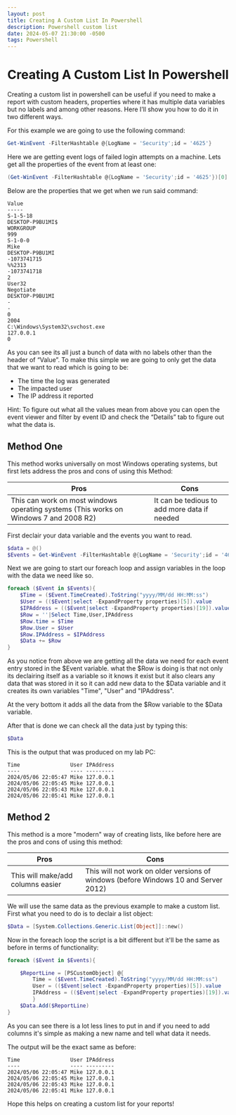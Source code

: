 ```yaml
---
layout: post
title: Creating A Custom List In Powershell
description: Powershell custom list
date: 2024-05-07 21:30:00 -0500
tags: Powershell
---
```


# Creating A Custom List In Powershell


Creating a custom list in powershell can be useful if you need to make a report with custom headers, properties where it has multiple data variables but no labels and among other reasons. Here I’ll show you how to do it in two different ways.

For this example we are going to use the following command:

```powershell
Get-WinEvent -FilterHashtable @{LogName = 'Security';id = '4625'}
```

Here we are getting event logs of failed login attempts on a machine. Lets get all the properties of the event from at least one:

```powershell
(Get-WinEvent -FilterHashtable @{LogName = 'Security';id = '4625'})[0]|select -expandproperty properties
```

Below are the properties that we get when we run said command:

```
Value                          
-----                          
S-1-5-18                       
DESKTOP-P9BU1MI$               
WORKGROUP                      
999                            
S-1-0-0                        
Mike                           
DESKTOP-P9BU1MI                
-1073741715                    
%%2313                         
-1073741718                    
2                              
User32                         
Negotiate                      
DESKTOP-P9BU1MI                
-                              
-                              
0                              
2004                           
C:\Windows\System32\svchost.exe
127.0.0.1                      
0    
```

As you can see its all just a bunch of data with no labels other than the header of “Value”. To make this simple we are going to only get the data that we want to read which is going to be:
- The time the log was generated
- The impacted user
- The IP address it reported

Hint: To figure out what all the values mean from above you can open the event viewer and filter by event ID and check the “Details” tab to figure out what the data is.


## Method One

This method works universally on most Windows operating systems, but first lets address the pros and cons of using this Method:

|Pros|Cons|
|---|---|
|This can work on most windows operating systems (This works on Windows 7 and 2008 R2)|It can be tedious to add more data if needed| 

First declair your data variable and the events you want to read.

```powershell
$data = @()
$Events = Get-WinEvent -FilterHashtable @{LogName = 'Security';id = '4625'}
```

Next we are going to start our foreach loop and assign variables in the loop with the data we need like so.

```powershell
foreach ($Event in $Events){
    $Time = ($Event.TimeCreated).ToString("yyyy/MM/dd HH:MM:ss")
    $User = (($Event|select -ExpandProperty properties)[5]).value
    $IPAddress = (($Event|select -ExpandProperty properties)[19]).value
    $Row = ''|Select Time,User,IPAddress
    $Row.time = $Time
    $Row.User = $User
    $Row.IPAddress = $IPAddress
    $Data += $Row   
}
```

As you notice from above we are getting all the data we need for each event entry stored in the $Event variable. what the $Row is doing is that not only its declairing itself as a variable so it knows it exist but it also clears any data that was stored in it so it can add new data to the $Data variable and it creates its own variables "Time", "User" and "IPAddress".

At the very bottom it adds all the data from the $Row variable to the $Data variable. 

After that is done we can check all the data just by typing this:

```powershell
$Data
```

This is the output that was produced on my lab PC:

```
Time                User IPAddress
----                ---- ---------
2024/05/06 22:05:47 Mike 127.0.0.1
2024/05/06 22:05:45 Mike 127.0.0.1
2024/05/06 22:05:43 Mike 127.0.0.1
2024/05/06 22:05:41 Mike 127.0.0.1
```

## Method 2

This method is a more "modern" way of creating lists, like before here are the pros and cons of using this method:

|Pros|Cons|
|---|---|
|This will make/add columns easier|This will not work on older versions of windows (before Windows 10 and Server 2012)|

We will use the same data as the previous example to make a custom list. First what you need to do is to declair a list object:

```powershell
$Data = [System.Collections.Generic.List[Object]]::new()
```
Now in the foreach loop the script is a bit different but it'll be the same as before in terms of functionality:

```powershell
foreach ($Event in $Events){

    $ReportLine = [PSCustomObject] @{
        Time = ($Event.TimeCreated).ToString("yyyy/MM/dd HH:MM:ss")
        User = (($Event|select -ExpandProperty properties)[5]).value
        IPAddress = (($Event|select -ExpandProperty properties)[19]).value
        }
    $Data.Add($ReportLine)
}
```

As you can see there is a lot less lines to put in and if you need to add columns it's simple as making a new name and tell what data it needs.

The output will be the exact same as before:

```
Time                User IPAddress
----                ---- ---------
2024/05/06 22:05:47 Mike 127.0.0.1
2024/05/06 22:05:45 Mike 127.0.0.1
2024/05/06 22:05:43 Mike 127.0.0.1
2024/05/06 22:05:41 Mike 127.0.0.1
```

Hope this helps on creating a custom list for your reports!
